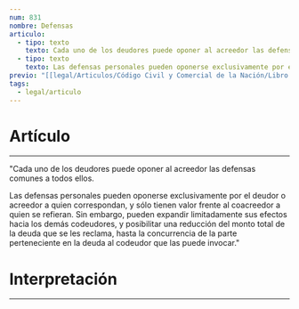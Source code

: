 ```yaml
---
num: 831
nombre: Defensas
articulo:
  - tipo: texto
    texto: Cada uno de los deudores puede oponer al acreedor las defensas comunes a todos ellos.
  - tipo: texto
    texto: Las defensas personales pueden oponerse exclusivamente por el deudor o acreedor a quien correspondan, y sólo tienen valor frente al coacreedor a quien se refieran. Sin embargo, pueden expandir limitadamente sus efectos hacia los demás codeudores, y posibilitar una reducción del monto total de la deuda que se les reclama, hasta la concurrencia de la parte perteneciente en la deuda al codeudor que las puede invocar.
previo: "[[legal/Articulos/Código Civil y Comercial de la Nación/Libro Tercero/Título 1/Capítulo 3/Sección 7/Parágrafo 2/Parágrafo 2, Obligaciones solidarias. Disposiciones generales.md|Parágrafo 2, Obligaciones solidarias. Disposiciones generales]]"
tags:
  - legal/articulo
---
```

# Artículo
---
"Cada uno de los deudores puede oponer al acreedor las defensas comunes a todos ellos.

Las defensas personales pueden oponerse exclusivamente por el deudor o acreedor a quien correspondan, y sólo tienen valor frente al coacreedor a quien se refieran. Sin embargo, pueden expandir limitadamente sus efectos hacia los demás codeudores, y posibilitar una reducción del monto total de la deuda que se les reclama, hasta la concurrencia de la parte perteneciente en la deuda al codeudor que las puede invocar."

# Interpretación
---
